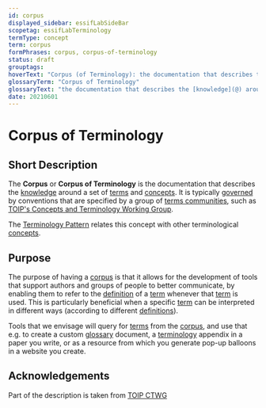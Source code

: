 ```yaml
---
id: corpus
displayed_sidebar: essifLabSideBar
scopetag: essifLabTerminology
termType: concept
term: corpus
formPhrases: corpus, corpus-of-terminology
status: draft
grouptags:
hoverText: "Corpus (of Terminology): the documentation that describes the Knowledge around a set of Terms and Concepts."
glossaryTerm: "Corpus of Terminology"
glossaryText: "the documentation that describes the [knowledge](@) around a set of [term](@) and [concept](@)."
date: 20210601
---
```


# Corpus of Terminology

## Short Description

The **Corpus** or **Corpus of Terminology** is the documentation that describes the [knowledge](@) around a set of [terms](@) and [concepts](@). It is typically [governed](governance@) by conventions that are specified by a group of [terms communities](terms-community@), such as [TOIP's Concepts and Terminology Working Group](https://wiki.trustoverip.org/pages/viewpage.action?pageId=65700).

The [Terminology Pattern](pattern-terminology@) relates this concept with other terminological [concepts](@).

## Purpose

The purpose of having a [corpus](@) is that it allows for the development of tools that support authors and groups of people to better communicate, by enabling them to refer to the [definition](@) of a [term](@) whenever that [term](@) is used. This is particularly beneficial when a specific [term](@) can be interpreted in different ways (according to different [definitions](@)).

Tools that we envisage will query for [terms](@) from the [corpus](@), and use that e.g. to create a custom [glossary](@) document, a [terminology](@) appendix in a paper you write, or as a resource from which you generate pop-up balloons in a website you create.

## Acknowledgements

Part of the description is taken from [TOIP CTWG](https://github.com/trustoverip/ctwg/wiki//corpus)